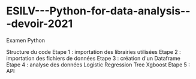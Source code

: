 # ESILV---Python-for-data-analysis---devoir-2021
Examen Python

Structure du code
Etape 1 : importation des librairies utilisées
Etape 2 : importation des fichiers de données
Etape 3 : création d'un Dataframe
Etape 4 : analyse des données
  Logistic Regression
  Tree
  Xgboost
Etape 5 : API
